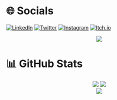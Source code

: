 # 🌐 Socials

[![LinkedIn](https://img.shields.io/badge/LinkedIn-%230077B5.svg?logo=linkedin&logoColor=white)](https://www.linkedin.com/in/francesc-teruel-rodriguez/)
[![Twitter](https://img.shields.io/badge/Twitter-%231DA1F2.svg?logo=twitter&logoColor=white)](https://x.com/francesctr4)
[![Instagram](https://img.shields.io/badge/Instagram-%23E4405F.svg?logo=instagram&logoColor=white)](https://instagram.com/francesc113/)
[![Itch.io](https://img.shields.io/badge/Itch.io-%23FF4713.svg?logo=itch.io&logoColor=white)](https://francesctr4.itch.io/)

<div align="center">
  <img src="https://visitor-badge.laobi.icu/badge?page_id=francesctr4.francesctr4&left_color=black&right_color=darkred"/>
</div>

# 📊 GitHub Stats

<div align="center">
  <img src= https://github-readme-stats-ten-wine.vercel.app/api?username=francesctr4&count_private=true&theme=tokyonight&show_icons=true>
  <img src= https://github-readme-streak-stats.herokuapp.com/?user=francesctr4&theme=dark&hide_border=false>
</div>

<div align="center">
  <img src= https://github-readme-stats.vercel.app/api/top-langs/?username=francesctr4&theme=dark&hide_border=false&include_all_commits=true&count_private=false&layout=compact>
</div>
